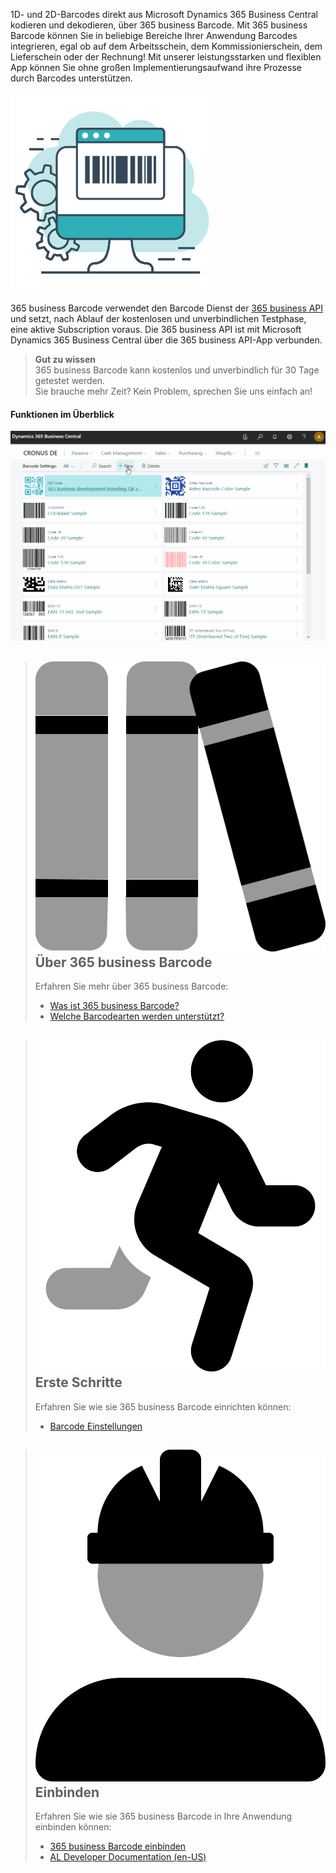 1D- und 2D-Barcodes direkt aus Microsoft Dynamics 365 Business Central kodieren und dekodieren, über 365 business Barcode. Mit 365 business Barcode können Sie in beliebige Bereiche Ihrer Anwendung Barcodes integrieren, egal ob auf dem Arbeitsschein, dem Kommissionierschein, dem Lieferschein oder der Rechnung! Mit unserer leistungsstarken und flexiblen App können Sie ohne großen Implementierungsaufwand ihre Prozesse durch Barcodes unterstützen.

![365 business Barcode](/assets/images/365-business-barcode/c2d1994e3928121cbe3688812536565148167627fcfc18fd6fa635219e78eb4f.png)  

365 business Barcode verwendet den Barcode Dienst der [365 business API](../365-business-api/) und setzt, nach Ablauf der kostenlosen und unverbindlichen Testphase, eine aktive Subscription voraus. Die 365 business API ist mit Microsoft Dynamics 365 Business Central über die 365 business API-App verbunden.

> **Gut zu wissen**<br>365 business Barcode kann kostenlos und unverbindlich für 30 Tage getestet werden.<br>Sie brauche mehr Zeit? Kein Problem, sprechen Sie uns einfach an!

#### Funktionen im Überblick

![Barcode Einstellungen](/assets/images/365-business-barcode/barcode-settings.en-US.gif)

> ## <img src="/assets/fontawesome/books-duotone.svg" class="fa-group-icon"> Über 365 business Barcode
> 
> Erfahren Sie mehr über 365 business Barcode:
> 
>  - [Was ist 365 business Barcode?](barcode-whatis)
>  - [Welche Barcodearten werden unterstützt?](supported-barcodes)

> ## <img src="/assets/fontawesome/person-running-duotone.svg" class="fa-group-icon"> Erste Schritte
> 
> Erfahren Sie wie sie 365 business Barcode einrichten können:
> 
>  - [Barcode Einstellungen](barcode-settings)

> ## <img src="/assets/fontawesome/user-helmet-safety-duotone.svg" class="fa-group-icon"> Einbinden
> 
> Erfahren Sie wie sie 365 business Barcode in Ihre Anwendung einbinden können:
> 
>  - [365 business Barcode einbinden](barcode-howto)
>  - [AL Developer Documentation (en-US)](../al-developer/)